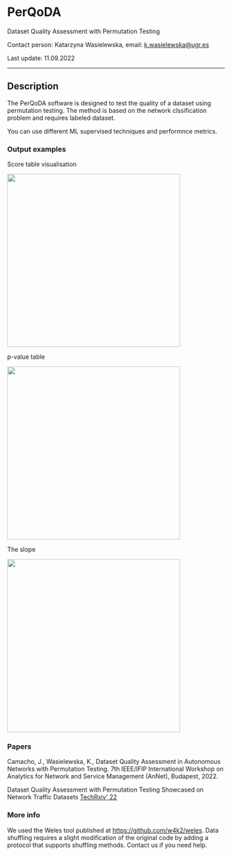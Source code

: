 # PerQoDA
Dataset Quality Assessment with Permutation Testing

Contact person: Katarzyna Wasielewska, email: k.wasielewska@ugr.es

Last update: 11.09.2022

<hr>

## Description

The PerQoDA software is designed to test the quality of a dataset using permutation testing. The method is based on the network clssification problem and requires labeled dataset.

You can use different ML supervised techniques and performnce metrics.

### Output examples

Score table visualisation

<img src="https://user-images.githubusercontent.com/80593278/189529891-7bcf3b06-53f9-4689-8c5b-0acc9bbdea11.PNG" width="400">

p-value table

<img src="https://user-images.githubusercontent.com/80593278/189529899-114fec92-fa71-49ed-9c73-fae8e850dedf.PNG" width="400">

The slope

<img src="https://user-images.githubusercontent.com/80593278/189529420-f1892abe-808b-46bc-9242-e01973cab686.PNG" width="400">


### Papers

Camacho, J., Wasielewska, K., Dataset Quality Assessment in Autonomous Networks with Permutation Testing. 7th IEEE/IFIP International Workshop on Analytics for Network and Service Management (AnNet), Budapest, 2022. 

Dataset Quality Assessment with Permutation Testing Showcased on Network Traffic Datasets [TechRxiv' 22](https://www.techrxiv.org/articles/preprint/Dataset_Quality_Assessment_with_Permutation_Testing_Showcased_on_Network_Traffic_Datasets/20145539) 

### More info
We used the Weles tool published at https://github.com/w4k2/weles. Data shuffling requires a slight modification of the original code by adding a protocol that supports shuffling methods. Contact us if you need help.
